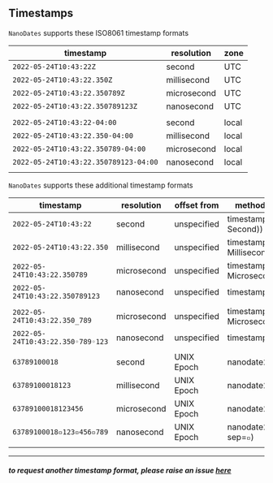 ## Timestamps

`NanoDates` supports these ISO8061 timestamp formats

|               timestamp                | resolution  | zone   |
|----------------------------------------|-------------|--------|
| `2022-05-24T10:43:22Z`                 | second      | UTC    |
| `2022-05-24T10:43:22.350Z`             | millisecond | UTC    |
| `2022-05-24T10:43:22.350789Z`          | microsecond | UTC    |
| `2022-05-24T10:43:22.350789123Z`       | nanosecond  | UTC    |
|                                        |             |        |
| `2022-05-24T10:43:22-04:00`            | second      | local  |
| `2022-05-24T10:43:22.350-04:00`        | millisecond | local  |
| `2022-05-24T10:43:22.350789-04:00`     | microsecond | local  |
| `2022-05-24T10:43:22.350789123-04:00`  | nanosecond  | local  |
|                                        |             |        |

`NanoDates` supports these additional timestamp formats

|               timestamp                | resolution  | offset from  |  method(nd::NanoDate)             |
|----------------------------------------|-------------|--------------|-----------------------------------|
| `2022-05-24T10:43:22`                  | second      | unspecified  | timestamp(floor(nd, Second))      |
| `2022-05-24T10:43:22.350`              | millisecond | unspecified  | timestamp(floor(nd, Millisecond)) |
| `2022-05-24T10:43:22.350789`           | microsecond | unspecified  | timestamp(floor(nd, Microsecond)) |
| `2022-05-24T10:43:22.350789123`        | nanosecond  | unspecified  | timestamp(nd)                     |
|                                        |             |              |                                   |
| `2022-05-24T10:43:22.350_789`          | microsecond | unspecified  | timestamp(floor(nd, Microsecond); sep=`_`) |
| `2022-05-24T10:43:22.350◦789◦123`      | nanosecond  | unspecified  | timestamp(nd; sep=`◦`)                     |
|                                        |             |              |
| `63789100018`                          | second      | UNIX Epoch   | nanodate2unixseconds(nd)  |
| `63789100018123`                       | millisecond | UNIX Epoch   | nanodate2unixmillis(nd)   |
| `63789100018123456`                    | microsecond | UNIX Epoch   | nanodate2unixmicros(nd)   |
| `63789100018▫123▫456▫789`              | nanosecond  | UNIX Epoch   | nanodate2unixnanos(nd; sep=`▫`)    |
|                                        |             |              |

----

##### *to request another timestamp format, please raise an issue [here](https://github.com/JeffreySarnoff/NanoDates.jl/issues)*
